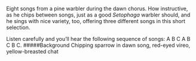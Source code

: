 Eight songs from a pine warbler during the dawn chorus. How instructive, as he chips between songs, just as a good _Setophaga_ warbler should, and he sings with nice variety, too, offering three different songs in this short selection.
 
Listen carefully and you’ll hear the following sequence of songs: A B C A B C B C. 
#####Background
Chipping sparrow in dawn song, red-eyed vireo, yellow-breasted chat
